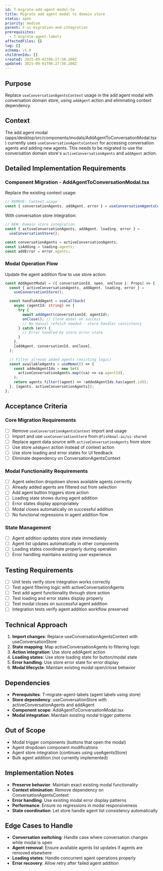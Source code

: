 ```yaml
---
id: T-migrate-add-agent-modal-to
title: Migrate add agent modal to domain store
status: open
priority: medium
parent: F-ui-migration-and-integration
prerequisites:
  - T-migrate-agent-labels
affectedFiles: {}
log: []
schema: v1.0
childrenIds: []
created: 2025-09-01T06:27:50.208Z
updated: 2025-09-01T06:27:50.208Z
---
```


## Purpose

Replace `useConversationAgentsContext` usage in the add agent modal with conversation domain store, using `addAgent` action and eliminating context dependency.

## Context

The add agent modal (apps/desktop/src/components/modals/AddAgentToConversationModal.tsx) currently uses `useConversationAgentsContext` for accessing conversation agents and adding new agents. This needs to be migrated to use the conversation domain store's `activeConversationAgents` and `addAgent` action.

## Detailed Implementation Requirements

### Component Migration - AddAgentToConversationModal.tsx

Replace the existing context usage:

```typescript
// REMOVE: Context usage
const { conversationAgents, addAgent, error } = useConversationAgentsContext();
```

With conversation store integration:

```typescript
// NEW: Domain store integration
const { activeConversationAgents, addAgent, loading, error } =
  useConversationStore();

const conversationAgents = activeConversationAgents;
const isAdding = loading.agents;
const addError = error.agents;
```

### Modal Operation Flow

Update the agent addition flow to use store action:

```typescript
const AddAgentModal = ({ conversationId, open, onClose }: Props) => {
  const { activeConversationAgents, addAgent, loading, error } =
    useConversationStore();

  const handleAddAgent = useCallback(
    async (agentId: string) => {
      try {
        await addAgent(conversationId, agentId);
        onClose(); // Close modal on success
        // No manual refetch needed - store handles consistency
      } catch (err) {
        // Error handled by store error state
      }
    },
    [addAgent, conversationId, onClose],
  );

  // Filter already added agents (existing logic)
  const availableAgents = useMemo(() => {
    const addedAgentIds = new Set(
      activeConversationAgents.map((ca) => ca.agentId),
    );
    return agents.filter((agent) => !addedAgentIds.has(agent.id));
  }, [agents, activeConversationAgents]);
};
```

## Acceptance Criteria

### Core Migration Requirements

- [ ] Remove `useConversationAgentsContext` import and usage
- [ ] Import and use `useConversationStore` from `@fishbowl-ai/ui-shared`
- [ ] Replace agent data source with `activeConversationAgents` from store
- [ ] Use store `addAgent` action instead of context action
- [ ] Use store loading and error states for UI feedback
- [ ] Eliminate dependency on ConversationAgentsContext

### Modal Functionality Requirements

- [ ] Agent selection dropdown shows available agents correctly
- [ ] Already added agents are filtered out from selection
- [ ] Add agent button triggers store action
- [ ] Loading state shows during agent addition
- [ ] Error states display appropriately
- [ ] Modal closes automatically on successful addition
- [ ] No functional regressions in agent addition flow

### State Management

- [ ] Agent addition updates store state immediately
- [ ] Agent list updates automatically in other components
- [ ] Loading states coordinate properly during operation
- [ ] Error handling maintains existing user experience

## Testing Requirements

- [ ] Unit tests verify store integration works correctly
- [ ] Test agent filtering logic with activeConversationAgents
- [ ] Test add agent functionality through store action
- [ ] Test loading and error states display properly
- [ ] Test modal closes on successful agent addition
- [ ] Integration tests verify agent addition workflow preserved

## Technical Approach

1. **Import changes**: Replace useConversationAgentsContext with useConversationStore
2. **State mapping**: Map activeConversationAgents to filtering logic
3. **Action integration**: Use store addAgent action
4. **Loading states**: Use store loading state for button/modal state
5. **Error handling**: Use store error state for error display
6. **Modal lifecycle**: Maintain existing modal open/close behavior

## Dependencies

- **Prerequisites**: T-migrate-agent-labels (agent labels using store)
- **Store dependency**: useConversationStore with activeConversationAgents and addAgent
- **Component scope**: AddAgentToConversationModal.tsx
- **Modal integration**: Maintain existing modal trigger patterns

## Out of Scope

- Modal trigger components (buttons that open the modal)
- Agent dropdown component modifications
- Agent store integration (continues using useAgentsStore)
- Bulk agent addition (not currently implemented)

## Implementation Notes

- **Preserve behavior**: Maintain exact existing modal functionality
- **Context elimination**: Remove dependency on ConversationAgentsContext
- **Error handling**: Use existing modal error display patterns
- **Performance**: Ensure no regressions in modal responsiveness
- **State coordination**: Let store handle agent list consistency automatically

## Edge Cases to Handle

- **Conversation switching**: Handle case where conversation changes while modal is open
- **Agent removal**: Ensure available agents list updates if agents are removed elsewhere
- **Loading states**: Handle concurrent agent operations properly
- **Error recovery**: Allow retry after failed agent addition

